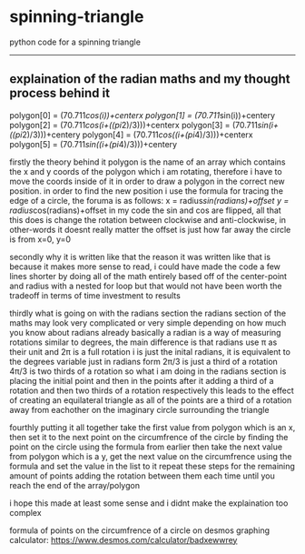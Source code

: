 # spinning-triangle
python code for a spinning triangle 





----------------------------------------------------------------------------------------------
explaination of the radian maths and my thought process behind it 
----------------------------------------------------------------------------------------------

polygon[0] = (70.711*cos(i))+centerx
polygon[1] = (70.711*sin(i))+centery
polygon[2] = (70.711*cos(i+((pi*2)/3)))+centerx
polygon[3] = (70.711*sin(i+((pi*2)/3)))+centery
polygon[4] = (70.711*cos((i+(pi*4)/3)))+centerx
polygon[5] = (70.711*sin((i+(pi*4)/3)))+centery

firstly the theory behind it 
polygon is the name of an array which contains the x and y coords of the polygon which i am rotating, therefore i have to move the coords inside of it in order to draw a polygon in the correct new position. in order to find the new position i use the formula for tracing the edge of a circle, the foruma is as follows:
x = radius*sin(radians)+offset
y = radius*cos(radians)+offset
in my code the sin and cos are flipped, all that this does is change the rotation between clockwise and anti-clockwise, in other-words it doesnt really matter
the offset is just how far away the circle is from x=0, y=0  


secondly why it is written like that
the reason it was written like that is because it makes more sense to read, i could have made the code a few lines shorter by doing all of the math entirely based off of the center-point and radius with a nested for loop but that would not have been worth the tradeoff in terms of time investment to results


thirdly what is going on with the radians section
the radians section of the maths may look very complicated or very simple depending on how much you know about radians already 
basically a radian is a way of measuring rotations similar to degrees, the main difference is that radians use π as their unit and 2π is a full rotation 
i is just the inital radians, it is equivalent to the degrees variable just in radians form 
2π/3 is just a third of a rotation 
4π/3 is two thirds of a rotation 
so what i am doing in the radians section is placing the initial point and then in the points after it adding a third of a rotation and then two thirds of a rotation respectively
this leads to the effect of creating an equilateral triangle as all of the points are a third of a rotation away from eachother on the imaginary circle surrounding the triangle 


fourthly putting it all together 
take the first value from polygon which is an x, then set it to the next point on the circumfrence of the circle by finding the point on the circle using the formula from earlier
then take the next value from polygon which is a y, get the next value on the circumfrence using the formula and set the value in the list to it 
repeat these steps for the remaining amount of points adding the rotation between them each time until you reach the end of the array/polygon 


i hope this made at least some sense and i didnt make the explaination too complex 

formula of points on the circumfrence of a circle on desmos graphing calculator:
https://www.desmos.com/calculator/badxewwrey
